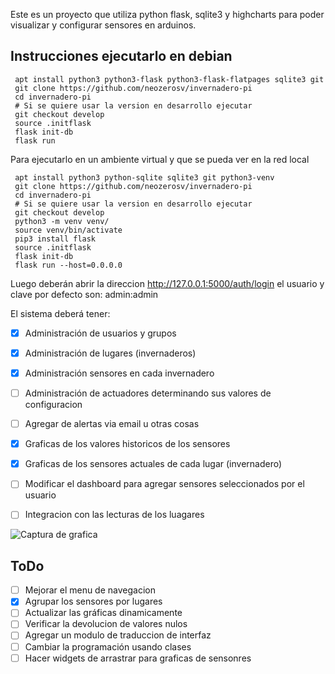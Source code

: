 
Este es un proyecto que utiliza python flask, sqlite3 y highcharts para poder visualizar y configurar sensores en arduinos.

## Instrucciones ejecutarlo en  debian

```
 apt install python3 python3-flask python3-flask-flatpages sqlite3 git
 git clone https://github.com/neozerosv/invernadero-pi
 cd invernadero-pi
 # Si se quiere usar la version en desarrollo ejecutar 
 git checkout develop
 source .initflask 
 flask init-db
 flask run
```
Para ejecutarlo en un ambiente virtual y que se pueda ver en la red local
```
 apt install python3 python-sqlite sqlite3 git python3-venv
 git clone https://github.com/neozerosv/invernadero-pi
 cd invernadero-pi
 # Si se quiere usar la version en desarrollo ejecutar
 git checkout develop
 python3 -m venv venv/
 source venv/bin/activate
 pip3 install flask
 source .initflask
 flask init-db
 flask run --host=0.0.0.0
```
Luego deberán abrir la direccion http://127.0.0.1:5000/auth/login el usuario y clave por defecto son: admin:admin


El sistema deberá tener:
- [X] Administración de usuarios y grupos
- [X] Administración de lugares (invernaderos) 
- [X] Administración sensores en cada invernadero
- [ ] Administración de actuadores determinando sus valores de configuracion
- [ ] Agregar de alertas via email u otras cosas
- [X] Graficas de los valores historicos de los sensores
- [X] Graficas de los sensores actuales de cada lugar (invernadero)
- [ ] Modificar el dashboard para agregar sensores seleccionados por el usuario
- [ ] Integracion con las lecturas de los luagares



![Captura de grafica](https://github.com/neozerosv/invernadero-pi/raw/develop/images/invernadero-pi-grafica-bruto.png)

## ToDo
- [ ] Mejorar el menu de navegacion
- [X] Agrupar los sensores por lugares
- [ ] Actualizar las gráficas dinamicamente
- [ ] Verificar la devolucion de valores nulos
- [ ] Agregar un modulo de traduccion de interfaz
- [ ] Cambiar la programación usando clases
- [ ] Hacer widgets de arrastrar para graficas de sensonres
